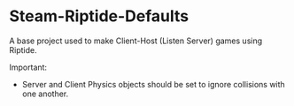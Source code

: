 # Steam-Riptide-Defaults
 A base project used to make Client-Host (Listen Server) games using Riptide.

 Important:

 - Server and Client Physics objects should be set to ignore collisions with one another.


